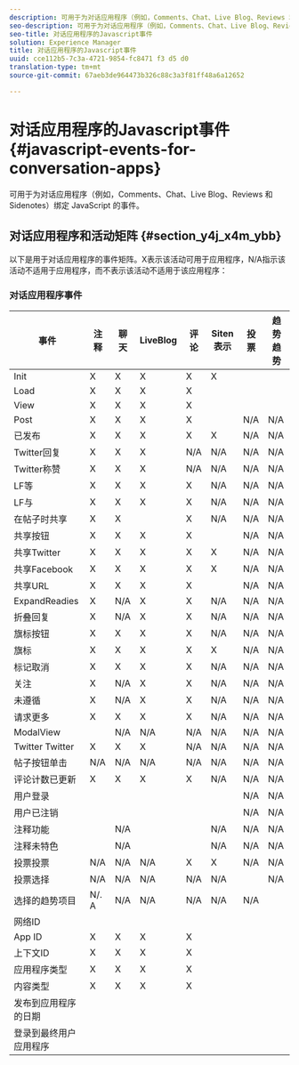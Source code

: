 ```yaml
---
description: 可用于为对话应用程序（例如，Comments、Chat、Live Blog、Reviews 和 Sidenotes）绑定 JavaScript 的事件。
seo-description: 可用于为对话应用程序（例如，Comments、Chat、Live Blog、Reviews 和 Sidenotes）绑定 JavaScript 的事件。
seo-title: 对话应用程序的Javascript事件
solution: Experience Manager
title: 对话应用程序的Javascript事件
uuid: cce112b5-7c3a-4721-9854-fc8471 f3 d5 d0
translation-type: tm+mt
source-git-commit: 67aeb3de964473b326c88c3a3f81ff48a6a12652

---
```



# 对话应用程序的Javascript事件{#javascript-events-for-conversation-apps}

可用于为对话应用程序（例如，Comments、Chat、Live Blog、Reviews 和 Sidenotes）绑定 JavaScript 的事件。

## 对话应用程序和活动矩阵 {#section_y4j_x4m_ybb}

以下是用于对话应用程序的事件矩阵。X表示该活动可用于应用程序，N/A指示该活动不适用于应用程序，而不表示该活动不适用于该应用程序：

### 对话应用程序事件

| 事件 | 注释 | 聊天 | LiveBlog | 评论 | Siten表示 | 投票 | 趋势趋势 |
|---|---|---|---|---|---|---|---|
| Init | X | X | X | X | X |  |  |
| Load | X | X | X | X |  |  |  |
| View | X | X | X | X |  |  |  |
| Post | X | X | X | X |  | N/A | N/A |
| 已发布 | X | X | X | X | X | N/A | N/A |
| Twitter回复 | X | X | X | N/A | N/A | N/A | N/A |
| Twitter称赞 | X | X | X | N/A | N/A | N/A | N/A |
| LF等 | X | X | X | X | N/A | N/A | N/A |
| LF与 | X | X | X | X | N/A | N/A | N/A |
| 在帖子时共享 | X | X |  | X | N/A | N/A | N/A |
| 共享按钮 | X | X | X | X |  | N/A | N/A |
| 共享Twitter | X | X | X | X | X | N/A | N/A |
| 共享Facebook | X | X | X | X | X | N/A | N/A |
| 共享URL | X | X | X | X |  | N/A | N/A |
| ExpandReadies | X | N/A | X | X | N/A | N/A | N/A |
| 折叠回复 | X | N/A | X | X | N/A | N/A | N/A |
| 旗标按钮 | X | X | X | X | N/A | N/A | N/A |
| 旗标 | X | X | X | X | X | N/A | N/A |
| 标记取消 | X | X | X | X | N/A | N/A | N/A |
| 关注 | X | N/A | X | X | N/A | N/A | N/A |
| 未遵循 | X | N/A | X | X | N/A | N/A | N/A |
| 请求更多 | X | X | X | X | N/A | N/A | N/A |
| ModalView |  | N/A | N/A | N/A | N/A | N/A | N/A |
| Twitter Twitter | X | X | X | N/A | N/A | N/A | N/A |
| 帖子按钮单击 | N/A | N/A | N/A | N/A | N/A | N/A | N/A |
| 评论计数已更新 | X | X | X | X | N/A | N/A | N/A |
| 用户登录 |  |  |  |  |  | N/A | N/A |
| 用户已注销 |  |  |  |  |  | N/A | N/A |
| 注释功能 |  | N/A |  |  | N/A | N/A | N/A |
| 注释未特色 |  | N/A |  |  | N/A | N/A | N/A |
| 投票投票 | N/A | N/A | N/A | X | X | N/A | N/A |
| 投票选择 | N/A | N/A | N/A | N/A | N/A |  | N/A |
| 选择的趋势项目 | N/. A | N/A | N/A | N/A | N/A | N/A |  |
| 网络ID |  |  |  |  |  |  |  |
| App ID | X | X | X | X |  |  |  |
| 上下文ID | X | X | X | X |  |  |  |
| 应用程序类型 | X | X | X | X |  |  |  |
| 内容类型 | X | X | X | X |  |  |  |
| 发布到应用程序的日期 |  |  |  |  |  |  |  |
| 登录到最终用户应用程序 |  |  |  |  |  |  |  |


